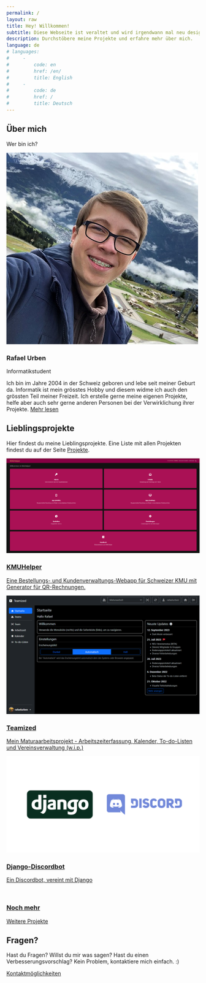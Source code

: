 ```yaml
---
permalink: /
layout: raw
title: Hey! Willkommen!
subtitle: Diese Webseite ist veraltet und wird irgendwann mal neu designt.
description: Durchstöbere meine Projekte und erfahre mehr über mich.
language: de
# languages:
#     -
#         code: en
#         href: /en/
#         title: English
#     -
#         code: de
#         href: /
#         title: Deutsch
---
```


<div id="about" class="team-boxed">
    <div class="container">
        <div class="intro">
            <h2 class="text-center">Über mich</h2>
            <p class="text-center">Wer bin ich?</p>
        </div>
        <div class="row justify-content-center people">
            <div class="col-sm-10 col-md-10 col-lg-8 col-xl-8 item">
                <div class="box">
                    <img class="rounded-circle" src="/assets/img/portrait-250.jpg" alt="Veraltetes Portrait (Selfie in Berglandschaft)">
                    <h3 class="name">Rafael Urben</h3>
                    <p class="title">Informatikstudent</p>
                    <p class="description">Ich bin im Jahre 2004 in der Schweiz geboren und lebe seit meiner Geburt
                        da. Informatik ist mein grösstes Hobby und diesem widme ich auch den grössten Teil meiner
                        Freizeit. Ich erstelle gerne meine eigenen Projekte, helfe aber auch sehr gerne anderen
                        Personen bei der Verwirklichung ihrer Projekte. <a href="/about">Mehr lesen</a></p>
                    <div class="social">
                        <a href="https://go.rafaelurben.ch/github">
                            <i class="fab fa-github"></i>
                        </a>
                        <a href="https://go.rafaelurben.ch/mail">
                            <i class="fas fa-envelope"></i>
                        </a>
                    </div>
                </div>
            </div>
        </div>
    </div>
</div>
<div id="projects" class="projects-horizontal">
    <div class="container">
        <div class="intro">
            <h2 class="text-center">Lieblingsprojekte</h2>
            <p class="text-center">Hier findest du meine Lieblingsprojekte. Eine Liste mit allen Projekten findest
                du auf der Seite <a href="projects">Projekte</a>.</p>
        </div>
        <div class="row projects">
            <div class="col-sm-6 item">
                <a href="https://rafaelurben.ch/kmuhelper" class="nodeco">
                    <div class="row">
                        <div class="col-md-12 col-lg-5">
                            <img class="img-fluid" src="/assets/img/projects/kmuhelper.png">
                        </div>
                        <div class="col">
                            <h3 class="name">KMUHelper</h3>
                            <p class="description">Eine Bestellungs- und Kundenverwaltungs-Webapp für Schweizer KMU mit Generator für
                                QR-Rechnungen.</p>
                        </div>
                    </div>
                </a>
            </div>
            <div class="col-sm-6 item">
                <a href="https://app.rafaelurben.ch/teamized" class="nodeco">
                    <div class="row">
                        <div class="col-md-12 col-lg-5">
                            <img class="img-fluid" src="/assets/img/projects/teamized.png">
                        </div>
                        <div class="col">
                            <h3 class="name">Teamized</h3>
                            <p class="description">Mein Maturaarbeitsprojekt - Arbeitszeiterfassung, Kalender, To-do-Listen und Vereinsverwaltung (w.i.p.)</p>
                        </div>
                    </div>
                </a>
            </div>
            <div class="col-sm-6 item">
                <a href="https://github.com/rafaelurben/django-discordbot" class="nodeco">
                    <div class="row">
                        <div class="col-md-12 col-lg-5">
                            <img class="img-fluid" src="/assets/img/projects/django-discordbot.png">
                        </div>
                        <div class="col">
                            <h3 class="name">Django-Discordbot</h3>
                            <p class="description">Ein Discordbot, vereint mit Django</p>
                        </div>
                    </div>
                </a>
            </div>
            <div class="col-sm-6 item">
                <a href="/projects" class="nodeco">
                    <div class="row">
                        <div class="col-md-12 col-lg-5">
                            <img class="img-fluid" src="">
                        </div>
                        <div class="col">
                            <h3 class="name">Noch mehr</h3>
                            <p class="description">Weitere Projekte</p>
                        </div>
                    </div>
                </a>
            </div>
        </div>
    </div>
</div>
<div id="questions" class="highlight">
    <div class="container">
        <div class="intro">
            <h2 class="text-center">Fragen?</h2>
            <p class="text-center">Hast du Fragen? Willst du mir was sagen? Hast du einen Verbesserungsvorschlag?
                Kein Problem, kontaktiere mich einfach. :)</p>
        </div>
        <div class="buttons"><a class="btn btn-primary" role="button" href="/contact">Kontaktmöglichkeiten</a></div>
    </div>
</div>
